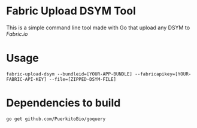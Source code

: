 # Fabric Upload DSYM Tool

This is a simple command line tool made with Go that upload any DSYM to *Fabric.io*

# Usage

```
fabric-upload-dsym --bundleid=[YOUR-APP-BUNDLE] --fabricapikey=[YOUR-FABRIC-API-KEY] --file=[ZIPPED-DSYM-FILE]
```

# Dependencies to build

```
go get github.com/PuerkitoBio/goquery
```